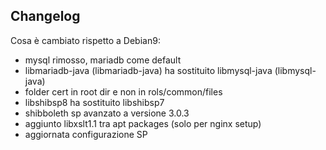 Changelog
---------

Cosa è cambiato rispetto a Debian9:

- mysql rimosso, mariadb come default
- libmariadb-java (libmariadb-java) ha sostituito libmysql-java (libmysql-java)
- folder cert in root dir e non in rols/common/files
- libshibsp8 ha sostituito libshibsp7
- shibboleth sp avanzato a versione 3.0.3
- aggiunto libxslt1.1 tra apt packages (solo per nginx setup)
- aggiornata configurazione SP

